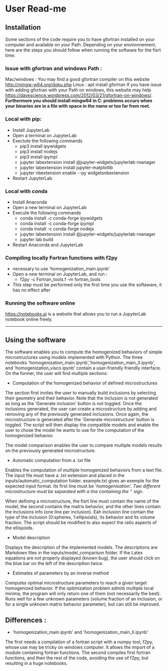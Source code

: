 # User Read-me

## Installation
Some sections of the code require you to have gfortran installed on your computer and available on your Path. Depending on your environnement, here are the steps you should follow when running the software for the fisrt time.

### Issue with gfortran and windows Path : 
Mac/windows : You may find a good gfortran compiler on this website http://mingw-w64.org/doku.php
Linux : apt install gfortran
If you have issue with adding gfortran with your Path on windows, this website may help https://davescience.wordpress.com/2012/03/21/gfortran-on-windows/. **Furthermore you should install mingw64 in C: problems occurs when your binaries are in a file with space in the name or too far from root.**

### Local with pip:
- Install JupyterLab
- Open a terminal on JupyterLab
- Exectute the following commands
    - pip3 install ipywidgets
    - pip3 install nodejs
    - pip3 install ipympl
    - jupyter labextension install @jupyter-widgets/jupyterlab-manager
    - jupyter labextension install jupyter-matplotlib
    - jupyter nbextension enable --py widgetsnbextension
- Restart JupyterLab

### Local with conda
- Install Anaconda
- Open a new terminal on JupyterLab
- Execute the following commands
    - conda install -c conda-forge ipywidgets
    - conda install -c conda-forge ipympl
    - conda install -c conda-forge nodejs
    - jupyter labextension install @jupyter-widgets/jupyterlab-manager
    - jupyter lab build
- Restart Anaconda and JupyterLab

### Compiling locally Fortran functions with f2py
- necessary tu use 'homogenization_main.ipynb'
- Open a new terminal on JupyterLab, and run :
    - f2py -c Fortran_tools.f -m fortran_tools
- This step must be performed only the first time you use the softaware, it has no effect after

### Running the software online
https://notebooks.ai is a website that allows you to run a JupyterLab notebook online freely.

---
## Using the software

The software enables you to compute the homogenized behaviors of simple microstructures using models implemented with Python. The three notebooks 'homogenization_main.ipynb','homogenization_main_II.ipynb', and 'homogenization_visco.ipynb' contain a user-friendly friendly interface. On the former, the user will find multiple sections:

- Computation of the homogenized behavior of defined microstructures

The section first invites the user to manually build inclusions by selecting their geometry and their behavior. Note that the inclusion is not generated as long as the 'Generate inclusion' button is not toggled. Once the inclusions generated, the user can create a microstructure by adding and removing any of the previously generated inclusions. Once again, the microstructure is generated after the 'Generate microstructure' button is toggled. The script will then display the compatible models and enable the user to chose the model he wants to use for the computation of the homogenized behavior.

The model comparison enables the user to compare multiple models results on the previously generated microstructure. 

- Automatic computation from a .txt file

Enables the computation of multiple homogenized behaviors from a text file. The input file must have a .txt extension and placed in the inputs/automatic_computation folder. example.txt gives an exemple for the expected input format. Its first line must be '*homogenisation'. Two different microstructure must be separated with a line containing the '*' sign.

When defining a microstructure, the fisrt line must contain the name of the model, the second contains the matrix behavior, and the other lines contain the inclusions info (one line per inclusion). Eah inclusion line contain the type of the inclusion (0:spheres, 1:ellipsoids), its behavior and its volume fraction. The script should be modified to also expect the ratio aspects of the ellispoids.

- Model description

Displays the description of the implemented models. The descriptions are Markdown files in the inputs/model_comparison folder. If the Latex equations are not properly displayed (known bug), the user should click on the blue bar on the left of the description twice.

- Estimates of parameters by an inverse method

Computes optimal microstructure parameters to reach a given target homogenized behavior. If the optimization problem admits multiple local minima, the program will only return one of them (not necessarily the best). Runs well for a few unknown parameters (volume fraction of an inclusion, or for a single unknown matrix behavior parameter), but can still be improved.

## Differences :

- 'homogenization_main.ipynb' and 'homogenization_main_II.ipynb'

The first needs a compilation of a fortran script with a numpy tool, f2py, whose use may be tricky on windows computer. It allows the import of a module containing fortran functions.
The second compiles first fortran functions, and then the rest of the code, avoiding the use of f2py, but resulting in a huge notebooks. 
